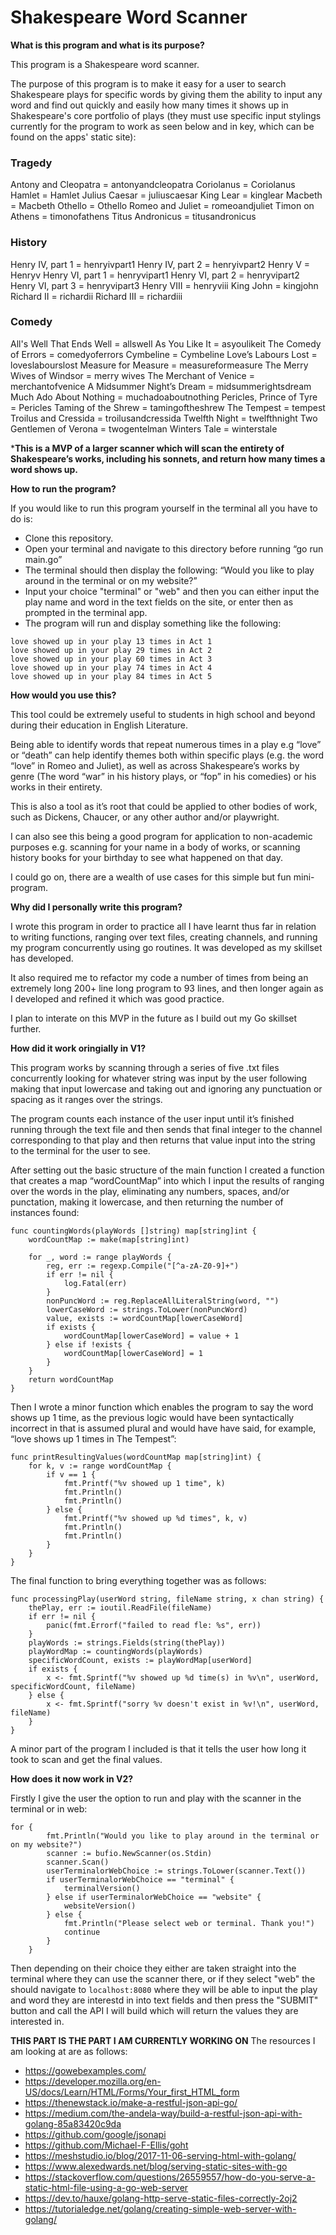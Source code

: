 # Shakespeare Word Scanner

**What is this program and what is its purpose?**

This program is a Shakespeare word scanner. 

The purpose of this program is to make it easy for a user to search Shakespeare plays for specific words by giving them the ability to input any word and find out quickly and easily how many times it shows up in Shakespeare's core portfolio of plays (they must use specific input stylings currently for the program to work as seen below and in key, which can be found on the apps' static site): 

### Tragedy
Antony and Cleopatra = antonyandcleopatra
Coriolanus = Coriolanus
Hamlet = Hamlet
Julius Caesar = juliuscaesar
King Lear = kinglear
Macbeth = Macbeth
Othello = Othello
Romeo and Juliet = romeoandjuliet
Timon on Athens = timonofathens
Titus Andronicus = titusandronicus

### History
Henry IV, part 1 = henryivpart1
Henry IV, part 2 = henryivpart2
Henry V = Henryv
Henry VI, part 1 = henryvipart1
Henry VI, part 2 = henryvipart2
Henry VI, part 3 = henryvipart3
Henry VIII = henryviii
King John = kingjohn
Richard II = richardii
Richard III = richardiii

### Comedy
All's Well That Ends Well = allswell
As You Like It = asyoulikeit
The Comedy of Errors = comedyoferrors
Cymbeline = Cymbeline
Love’s Labours Lost = loveslabourslost
Measure for Measure = measureformeasure
The Merry Wives of Windsor = merry wives
The Merchant of Venice = merchantofvenice
A Midsummer Night’s Dream = midsummerightsdream
Much Ado About Nothing = muchadoaboutnothing
Pericles, Prince of Tyre = Pericles
Taming of the Shrew = tamingoftheshrew
The Tempest = tempest
Troilus and Cressida = troilusandcressida
Twelfth Night = twelfthnight
Two Gentlemen of Verona = twogentelman
Winters Tale = winterstale

***This is a MVP of a larger scanner which will scan the entirety of Shakespeare’s works, including his sonnets, and return how many times a word shows up.** 

**How to run the program?**

If you would like to run this program yourself in the terminal all you have to do is: 
- Clone this repository.  
- Open your terminal and navigate to this directory before running “go run main.go” 
- The terminal should then display the following: “Would you like to play around in the terminal or on my website?” 
- Input your choice "terminal" or "web" and then you can either input the play name and word in the text fields on the site, or enter then as prompted in the terminal app. 
- The program will run and display something like the following: 

```
love showed up in your play 13 times in Act 1
love showed up in your play 29 times in Act 2
love showed up in your play 60 times in Act 3
love showed up in your play 74 times in Act 4
love showed up in your play 84 times in Act 5

```

**How would you use this?**

This tool could be extremely useful to students in high school and beyond during their education in English Literature. 

Being able to identify words that repeat numerous times in a play e.g “love” or “death” can help identify themes both within specific plays (e.g. the word “love” in Romeo and Juliet), as well as across Shakespeare’s works by genre (The word “war” in his history plays, or “fop” in his comedies) or his works in their entirety. 

This is also a tool as it’s root that could be applied to other bodies of work, such as Dickens, Chaucer, or any other author and/or playwright. 

I can also see this being a good program for application to non-academic purposes e.g. scanning for your name in a body of works, or scanning history books for your birthday to see what happened on that day. 

I could go on, there are a wealth of use cases for this simple but fun mini-program. 

**Why did I personally write this program?**

I wrote this program in order to practice all I have learnt thus far in relation to writing functions, ranging over text files, creating channels, and running my program concurrently using go routines. It was developed as my skillset has developed.

It also required me to refactor my code a number of times from being an extremely long 200+ line long program to 93 lines, and then longer again as I developed and refined it which was good practice.

I plan to interate on this MVP in the future as I build out my Go skillset further. 

**How did it work oringially in V1?** 

This program works by scanning through a series of five .txt files concurrently looking for whatever string was input by the user following making that input lowercase and taking out and ignoring any punctuation or spacing as it ranges over the strings. 

The program counts each instance of the user input until it’s finished running through the text file and then sends that final integer to the channel corresponding to that play and then returns that value input into the string to the terminal for the user to see.  

After setting out the basic structure of the main function I created a function that creates a map “wordCountMap” into which I input the results of ranging over the words in the play, eliminating any numbers, spaces, and/or punctation, making it lowercase, and then returning the number of instances found: 

```
func countingWords(playWords []string) map[string]int {
    wordCountMap := make(map[string]int)

    for _, word := range playWords {
        reg, err := regexp.Compile("[^a-zA-Z0-9]+")
        if err != nil {
            log.Fatal(err)
        }
        nonPuncWord := reg.ReplaceAllLiteralString(word, "")
        lowerCaseWord := strings.ToLower(nonPuncWord)
        value, exists := wordCountMap[lowerCaseWord]
        if exists {
            wordCountMap[lowerCaseWord] = value + 1
        } else if !exists {
            wordCountMap[lowerCaseWord] = 1
        }
    }
    return wordCountMap
}

```

Then I wrote a minor function which enables the program to say the word shows up 1 time, as the previous logic would have been syntactically incorrect in that is assumed plural and would have have said, for example, “love shows up 1 times in The Tempest”: 

```
func printResultingValues(wordCountMap map[string]int) {
    for k, v := range wordCountMap {
        if v == 1 {
            fmt.Printf("%v showed up 1 time", k)
            fmt.Println()
            fmt.Println()
        } else {
            fmt.Printf("%v showed up %d times", k, v)
            fmt.Println()
            fmt.Println()
        }
    }
}

```

The final function to bring everything together was as follows: 

```
func processingPlay(userWord string, fileName string, x chan string) {
    thePlay, err := ioutil.ReadFile(fileName)
    if err != nil {
        panic(fmt.Errorf("failed to read fle: %s", err))
    }
    playWords := strings.Fields(string(thePlay))
    playWordMap := countingWords(playWords)
    specificWordCount, exists := playWordMap[userWord]
    if exists {
        x <- fmt.Sprintf("%v showed up %d time(s) in %v\n", userWord, specificWordCount, fileName)
    } else {
        x <- fmt.Sprintf("sorry %v doesn't exist in %v!\n", userWord, fileName)
    }
}

```

A minor part of the program I included is that it tells the user how long it took to scan and get the final values. 

**How does it now work in V2?** 

Firstly I give the user the option to run and play with the scanner in the terminal or in web: 

```
for {
		fmt.Println("Would you like to play around in the terminal or on my website?")
		scanner := bufio.NewScanner(os.Stdin)
		scanner.Scan()
		userTerminalorWebChoice := strings.ToLower(scanner.Text())
		if userTerminalorWebChoice == "terminal" {
			terminalVersion()
		} else if userTerminalorWebChoice == "website" {
			websiteVersion()
		} else {
			fmt.Println("Please select web or terminal. Thank you!")
			continue
		}
	}

```

Then depending on their choice they either are taken straight into the terminal where they can use the scanner there, or if they select "web" the should navigate to `localhost:8080` where they will be able to input the play and word they are interestd in into text fields and then press the "SUBMIT" button and call the API I will build which will return the values they are interested in. 

**THIS PART IS THE PART I AM CURRENTLY WORKING ON**
The resources I am looking at are as follows: 
- https://gowebexamples.com/
- https://developer.mozilla.org/en-US/docs/Learn/HTML/Forms/Your_first_HTML_form
- https://thenewstack.io/make-a-restful-json-api-go/
- https://medium.com/the-andela-way/build-a-restful-json-api-with-golang-85a83420c9da
- https://github.com/google/jsonapi
- https://github.com/Michael-F-Ellis/goht
- https://meshstudio.io/blog/2017-11-06-serving-html-with-golang/
- https://www.alexedwards.net/blog/serving-static-sites-with-go
- https://stackoverflow.com/questions/26559557/how-do-you-serve-a-static-html-file-using-a-go-web-server
- https://dev.to/hauxe/golang-http-serve-static-files-correctly-2oj2
- https://tutorialedge.net/golang/creating-simple-web-server-with-golang/

